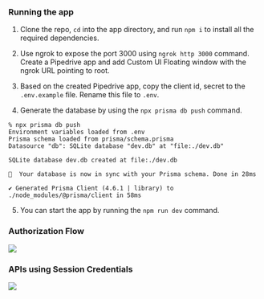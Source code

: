 ### Running the app

1. Clone the repo, `cd` into the app directory, and run `npm i` to install all the required dependencies.

2. Use ngrok to expose the port 3000 using `ngrok http 3000` command. Create a Pipedrive app and add Custom UI Floating window with the ngrok URL pointing to root.

3. Based on the created Pipedrive app, copy the client id, secret to the `.env.example` file. Rename this file to `.env`.

4. Generate the database by using the `npx prisma db push` command.

```
% npx prisma db push
Environment variables loaded from .env
Prisma schema loaded from prisma/schema.prisma
Datasource "db": SQLite database "dev.db" at "file:./dev.db"

SQLite database dev.db created at file:./dev.db

🚀  Your database is now in sync with your Prisma schema. Done in 28ms

✔ Generated Prisma Client (4.6.1 | library) to ./node_modules/@prisma/client in 58ms
```

5. You can start the app by running the `npm run dev` command.

### Authorization Flow

[![](https://mermaid.ink/img/pako:eNqtVF1r2zAU_SsXP4wNvPU9jEK7rBDYF-3y5hdZuo5F7KtMkttmpf99R7KdLG3ZYCwPJtjX59zzYT0U2hkuFkXgHwOL5qVVG6_6StQQnQx9zb6S9ert-fkN-1v2r79eDLF9s6CrzqloZUN3Voy7I7djOcM9w6aSk9nn735oWW_JNqQocAjWCWnntpYBFlvq1f3FhskGUp1nZfaYiqTEpFu3qrOGsF8X55fS4K2ynao7roTwe8q_XoF0HG7cIOYdXQOXlNagp-i2LPSKXGzZHzYyHIEZMu9OYcxGcjLiZ0MS6BrTQJbI95Euvq2AhfWt4FU5IL2v_dk5WWmc7-EZ7mw6V6uu21fCXeDfdIiLf9OyVFHVKvCCLnE12ImwNw2B_coQUvR77IsMS9JHn0Gs2xSXZ-28Ib63IYaR4YuLTN5uWghs6Ii_3gE7DNmkZugIlWidtz-zhjKzaqioFUjW159II6wIPxQJ381Eo_ica1qRRPVckjXl5H6JwcZzaMcYSmy2s5Aw229HeaYed02xm2nDmQK-5VRx9ZMP43D6zXKet_Ca4-BH9AkobwkVhiVaBfLGu56Wl0e0F4s1yX6pyicNS02aul0foktPPmbJR5b_V68Z8TTiJ0Z8TzsgNs9zFtgtLTt7lxwedrCd5zyXjM_dpD5N9TsRmr9RGyf-XPEXMktd_5fcLjslW-AE1DPwn7O5cl4nzpPqTmsJ2PKlKIue4Z01OAgf0tOqgKaeq2KBv12yrSoqecRgOhZv9qKLRfQDl8Voy3RqFosGrcFdhnrnP49Haz5hH38B8VTc5w?type=png)](https://mermaid-js.github.io/mermaid-live-editor/edit#pako:eNqtVF1r2zAU_SsXP4wNvPU9jEK7rBDYF-3y5hdZuo5F7KtMkttmpf99R7KdLG3ZYCwPJtjX59zzYT0U2hkuFkXgHwOL5qVVG6_6StQQnQx9zb6S9ert-fkN-1v2r79eDLF9s6CrzqloZUN3Voy7I7djOcM9w6aSk9nn735oWW_JNqQocAjWCWnntpYBFlvq1f3FhskGUp1nZfaYiqTEpFu3qrOGsF8X55fS4K2ynao7roTwe8q_XoF0HG7cIOYdXQOXlNagp-i2LPSKXGzZHzYyHIEZMu9OYcxGcjLiZ0MS6BrTQJbI95Euvq2AhfWt4FU5IL2v_dk5WWmc7-EZ7mw6V6uu21fCXeDfdIiLf9OyVFHVKvCCLnE12ImwNw2B_coQUvR77IsMS9JHn0Gs2xSXZ-28Ib63IYaR4YuLTN5uWghs6Ii_3gE7DNmkZugIlWidtz-zhjKzaqioFUjW159II6wIPxQJ381Eo_ica1qRRPVckjXl5H6JwcZzaMcYSmy2s5Aw229HeaYed02xm2nDmQK-5VRx9ZMP43D6zXKet_Ca4-BH9AkobwkVhiVaBfLGu56Wl0e0F4s1yX6pyicNS02aul0foktPPmbJR5b_V68Z8TTiJ0Z8TzsgNs9zFtgtLTt7lxwedrCd5zyXjM_dpD5N9TsRmr9RGyf-XPEXMktd_5fcLjslW-AE1DPwn7O5cl4nzpPqTmsJ2PKlKIue4Z01OAgf0tOqgKaeq2KBv12yrSoqecRgOhZv9qKLRfQDl8Voy3RqFosGrcFdhnrnP49Haz5hH38B8VTc5w)

### APIs using Session Credentials

[![](https://mermaid.ink/img/pako:eNp1UsFu2zAM_RVCpwRr2gzYLj4UKFYMCIZ1xYLcfNEkJiYiix5Fp8uK_vuotGmbddNBoCn5vafHd-8CR3SNK_hzxBzwmvxGfN9mPyrnsf-B0ubVYnZ5uUTZoUyubhfTBj75lApgjgNTVlAGqQBFIXr1cAEDypqlB7bCK3Fu8w0rgtCmU-A1nMDdMATBiFnJG64XhMGXghHw15AokKb9OXzLaW99k1eM4YlwVgYMtKZgJ_vEPgKVp5_b_IrkzQs6DNsCJhIKlmIKITBvCUE7rxVk5xMZhk96PKF6f8zWBFun4Lc0YBTa4WR5_eXZIavhjrR7Fvfuhe3Vgyc-BGubj1vM00f4U8C_5X9HHSUXc6EMnAvChNYw2JdBTv-lb7Vo4DPLnZdottrAVou6H-dU1Nt0QufzBqu7rB0KJN5QOG8zJmN4MSGz_t-ISvRh_v7i43wOM7gatWOh34cMHGZGUidj0XFnrkfpPUXL332Fap2x9ti6xspUk9K6Nj_YxZrG5T4H16iMeObGwXJ2DKtr1maidTGSsnx9TPQh2A9_AGQ2_kE?type=png)](https://mermaid-js.github.io/mermaid-live-editor/edit#pako:eNp1UsFu2zAM_RVCpwRr2gzYLj4UKFYMCIZ1xYLcfNEkJiYiix5Fp8uK_vuotGmbddNBoCn5vafHd-8CR3SNK_hzxBzwmvxGfN9mPyrnsf-B0ubVYnZ5uUTZoUyubhfTBj75lApgjgNTVlAGqQBFIXr1cAEDypqlB7bCK3Fu8w0rgtCmU-A1nMDdMATBiFnJG64XhMGXghHw15AokKb9OXzLaW99k1eM4YlwVgYMtKZgJ_vEPgKVp5_b_IrkzQs6DNsCJhIKlmIKITBvCUE7rxVk5xMZhk96PKF6f8zWBFun4Lc0YBTa4WR5_eXZIavhjrR7Fvfuhe3Vgyc-BGubj1vM00f4U8C_5X9HHSUXc6EMnAvChNYw2JdBTv-lb7Vo4DPLnZdottrAVou6H-dU1Nt0QufzBqu7rB0KJN5QOG8zJmN4MSGz_t-ISvRh_v7i43wOM7gatWOh34cMHGZGUidj0XFnrkfpPUXL332Fap2x9ti6xspUk9K6Nj_YxZrG5T4H16iMeObGwXJ2DKtr1maidTGSsnx9TPQh2A9_AGQ2_kE)
